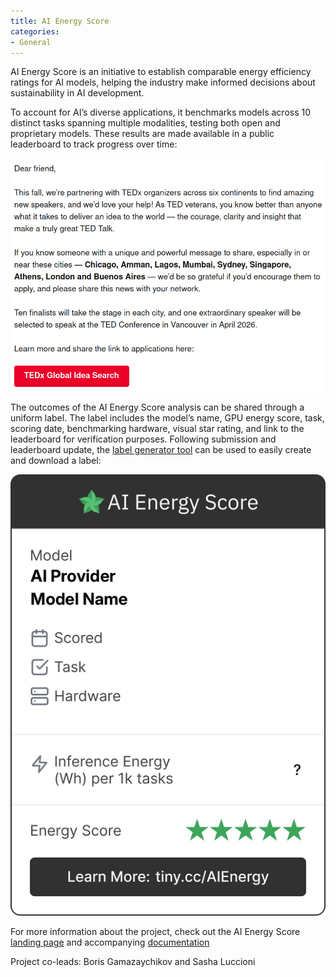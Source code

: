 ```yaml
---
title: AI Energy Score
categories:
- General
---
```


AI Energy Score is an initiative to establish comparable energy efficiency ratings for AI models, helping the industry make informed decisions about sustainability in AI development.

To account for AI’s diverse applications, it benchmarks models across 10 distinct tasks spanning multiple modalities, testing both open and proprietary models. These results are made available in a public leaderboard to track progress over time:

![leaderboard](https://github.com/SustainableAIHub/sustainableaihub.github.io/blob/main/assets/energy-score-leaderboard.png)

The outcomes of the AI Energy Score analysis can be shared through a uniform label. The label includes the model’s name, GPU energy score, task, scoring date, benchmarking hardware, visual star rating, and link to the leaderboard for verification purposes. Following submission and leaderboard update, the [label generator tool](https://huggingface.co/spaces/AIEnergyScore/Label) can be used to easily create and download a label:

![label](https://raw.githubusercontent.com/huggingface/AIEnergyScore/main/Example.png)

For more information about the project, check out the AI Energy Score [landing page](https://huggingface.github.io/AIEnergyScore/#documentation) and accompanying [documentation](https://huggingface.github.io/AIEnergyScore/#documentation)


Project co-leads: Boris Gamazaychikov and Sasha Luccioni

